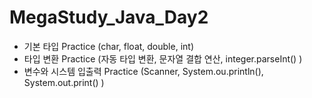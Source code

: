 # MegaStudy_Java_Day2
- 기본 타입 Practice (char, float, double, int)
- 타입 변환 Practice (자동 타입 변환, 문자열 결합 연산, integer.parseInt() )
- 변수와 시스템 입출력 Practice (Scanner, System.ou.println(), System.out.print() )

